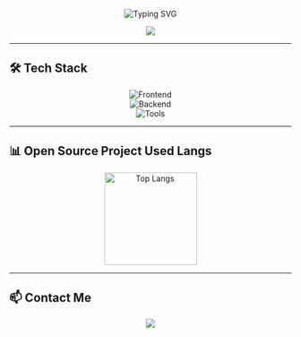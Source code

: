 
</h1>

<p align="center">
  <img src="https://readme-typing-svg.demolab.com?font=Fira+Code&size=24&pause=1000&color=00C853&width=435&lines=Full-Stack+Developer;Open-Source+Enthusiast;Always+Be+Coding" alt="Typing SVG" />
</p>

<p align="center">
  <a href="https://github.com/RongBeiJun"><img src="https://komarev.com/ghpvc/?username=RongBeiJun&abbreviated=true&color=yellow" ></a>
</p>

---

## 🛠️ Tech Stack
<p align="center">
  <img src="https://skillicons.dev/icons?i=html,css,js,vue" alt="Frontend" />
  <br />
  <img src="https://skillicons.dev/icons?i=c,cpp,python,java,kotlin,nodejs" alt="Backend" />
  <br />
  <img src="https://skillicons.dev/icons?i=git,docker,linux,md,vscode,androidstudio,nginx,idea,pycharm,mysql" alt="Tools" />
</p>

---

## 📊 Open Source Project Used Langs
<p align="center">
  <img src="https://github-readme-stats.vercel.app/api/top-langs/?username=RongBeiJun&layout=compact&theme=radical" height="165" alt="Top Langs" />
</p>

---

## 📫 Contact Me
<p align="center">
  <a href="mailto:hmsrgyqh@gmail.com"><img src="https://img.shields.io/badge/-Gmail-EA4335?style=flat&logo=gmail&logoColor=white" /></a>
</p>
